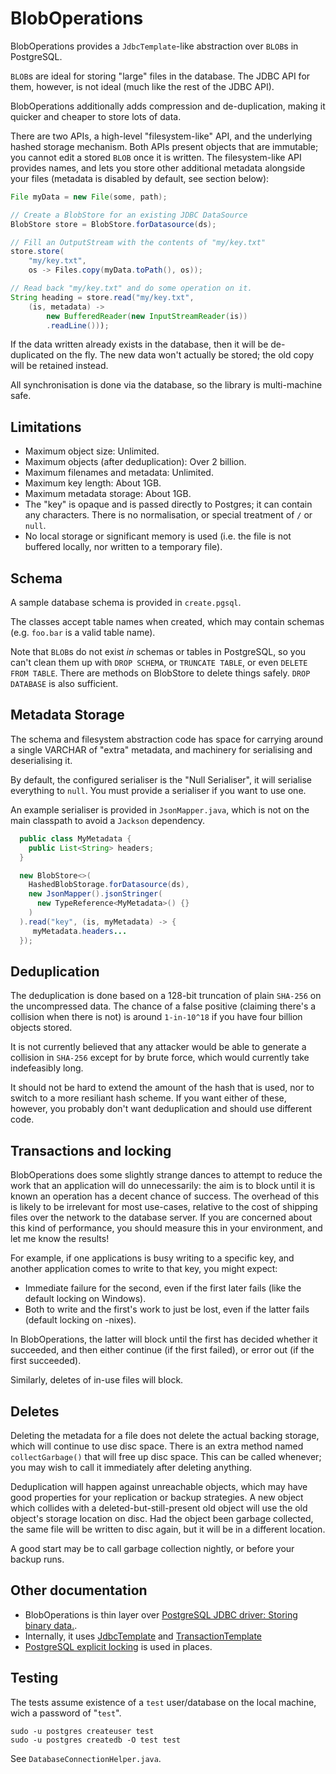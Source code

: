 BlobOperations
==============

BlobOperations provides a `JdbcTemplate`-like abstraction
 over `BLOB`s in PostgreSQL.

`BLOB`s are ideal for storing "large" files in the database.
 The JDBC API for them, however, is not ideal (much like the
 rest of the JDBC API).

BlobOperations additionally adds compression and de-duplication,
 making it quicker and cheaper to store lots of data.

There are two APIs, a high-level "filesystem-like" API, and
 the underlying hashed storage mechanism.  Both APIs present
 objects that are immutable; you cannot edit a stored `BLOB`
 once it is written.  The filesystem-like
 API provides names, and lets you store other additional
 metadata alongside your files (metadata is disabled by default,
 see section below):

```java
File myData = new File(some, path);

// Create a BlobStore for an existing JDBC DataSource
BlobStore store = BlobStore.forDatasource(ds);

// Fill an OutputStream with the contents of "my/key.txt"
store.store(
    "my/key.txt",
    os -> Files.copy(myData.toPath(), os));

// Read back "my/key.txt" and do some operation on it.
String heading = store.read("my/key.txt",
    (is, metadata) ->
        new BufferedReader(new InputStreamReader(is))
        .readLine()));
```

If the data written already exists in the database, then
 it will be de-duplicated on the fly.  The new data won't
  actually be stored; the old copy will be retained instead.

All synchronisation is done via the database, so the library
 is multi-machine safe.


Limitations
-----------

 * Maximum object size: Unlimited.
 * Maximum objects (after deduplication): Over 2 billion.
 * Maximum filenames and metadata: Unlimited.
 * Maximum key length: About 1GB.
 * Maximum metadata storage: About 1GB.
 * The "key" is opaque and is passed directly to Postgres;
    it can contain any characters.  There is no normalisation,
    or special treatment of `/` or `null`.
 * No local storage or significant memory is used (i.e. the file
    is not buffered locally, nor written to a temporary file).


Schema
------

A sample database schema is provided in `create.pgsql`.

The classes accept table names when created, which may
 contain schemas (e.g. `foo.bar` is a valid table name).

Note that `BLOB`s do not exist *in* schemas or tables in
 PostgreSQL, so you can't clean them up with `DROP SCHEMA`,
 or `TRUNCATE TABLE`, or even `DELETE FROM TABLE`.  There
 are methods on BlobStore to delete things safely.
 `DROP DATABASE` is also sufficient.


Metadata Storage
----------------

The schema and filesystem abstraction code has space for
 carrying around a single VARCHAR of "extra" metadata,
 and machinery for serialising and deserialising it.

By default, the configured serialiser is the "Null Serialiser",
 it will serialise everything to `null`.  You must provide
 a serialiser if you want to use one.

An example serialiser is provided in `JsonMapper.java`,
 which is not on the main classpath to avoid a `Jackson`
 dependency.

```java
  public class MyMetadata {
    public List<String> headers;
  }

  new BlobStore<>(
    HashedBlobStorage.forDatasource(ds),
    new JsonMapper().jsonStringer(
      new TypeReference<MyMetadata>() {}
    )
  ).read("key", (is, myMetadata) -> {
     myMetadata.headers...
  });
```


Deduplication
-------------

The deduplication is done based on a 128-bit truncation of
 plain `SHA-256` on the uncompressed data.  The chance of
 a false positive (claiming there's a collision when there
 is not) is around `1-in-10^18` if you have four billion
 objects stored.

 It is not currently believed that any attacker would be
 able to generate a collision in `SHA-256` except for by
 brute force, which would currently take indefeasibly long.

 It should not be hard to extend the amount of the hash
 that is used, nor to switch to a more resiliant hash
 scheme.  If you want either of these, however, you probably
 don't want deduplication and should use different code.


Transactions and locking
------------------------

BlobOperations does some slightly strange dances to attempt
 to reduce the work that an application will do unnecessarily:
 the aim is to block until it is known an operation has a
 decent chance of success.  The overhead of this is likely to
 be irrelevant for most use-cases, relative to the cost of
 shipping files over the network to the database server.  If
 you are concerned about this kind of performance, you should
 measure this in your environment, and let me know the results!

For example, if one applications is busy writing to a specific
 key, and another application comes to write to that key, you
 might expect:

 * Immediate failure for the second, even if the first later fails
    (like the default locking on Windows).
 * Both to write and the first's work to just be lost, even if the
     latter fails (default locking on -nixes).

In BlobOperations, the latter will block until the first has decided
 whether it succeeded, and then either continue (if the first failed),
 or error out (if the first succeeded).

Similarly, deletes of in-use files will block.


Deletes
-------

Deleting the metadata for a file does not delete the actual backing
 storage, which will continue to use disc space.  There is an extra
 method named `collectGarbage()` that will free up disc space.  This
 can be called whenever; you may wish to call it immediately after
 deleting anything.

Deduplication will happen against unreachable objects, which may have
 good properties for your replication or backup strategies.  A new object
 which collides with a deleted-but-still-present old object will use
 the old object's storage location on disc.  Had the object been garbage
 collected, the same file will be written to disc again, but it will be
 in a different location.

A good start may be to call garbage collection nightly, or before your
 backup runs.


Other documentation
-------------------

 * BlobOperations is thin layer over
    [PostgreSQL JDBC driver: Storing binary data.](https://jdbc.postgresql.org/documentation/94/binary-data.html).
 * Internally, it uses [JdbcTemplate](http://docs.spring.io/spring/docs/current/spring-framework-reference/html/jdbc.html)
    and [TransactionTemplate](http://docs.spring.io/spring/docs/current/javadoc-api/org/springframework/transaction/support/TransactionTemplate.html)
 * [PostgreSQL explicit locking](http://www.postgresql.org/docs/current/static/explicit-locking.html)
    is used in places.

Testing
-------

The tests assume existence of a `test` user/database
 on the local machine, wich a password of "`test`".
 
    sudo -u postgres createuser test
    sudo -u postgres createdb -O test test
 
 See `DatabaseConnectionHelper.java`.
